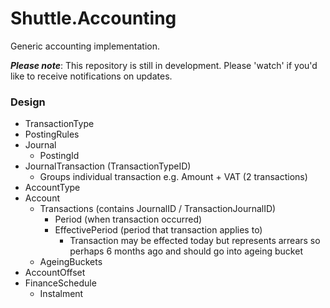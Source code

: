 # Shuttle.Accounting
Generic accounting implementation.

***Please note***: This repository is still in development.  Please 'watch' if you'd like to receive notifications on updates.

### Design

- TransactionType
- PostingRules
- Journal
  - PostingId
- JournalTransaction (TransactionTypeID)
  - Groups individual transaction e.g. Amount + VAT (2 transactions)
- AccountType
- Account
  - Transactions (contains JournalID / TransactionJournalID)
    - Period (when transaction occurred)
    - EffectivePeriod (period that transaction applies to)
      - Transaction may be effected today but represents arrears so perhaps 6 months ago and should go into ageing bucket
  - AgeingBuckets
- AccountOffset
- FinanceSchedule
  - Instalment
